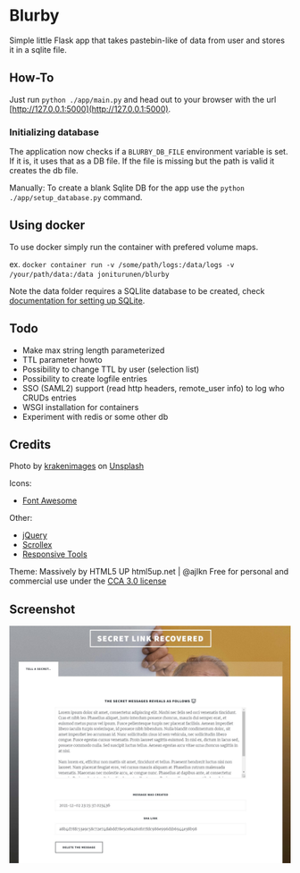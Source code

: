 # Blurby

Simple little Flask app that takes pastebin-like of data from user and stores it in a sqlite file.

## How-To

Just run `python ./app/main.py` and head out to your browser with the url [http://127.0.0.1:5000](http://127.0.0.1:5000).

### Initializing database

The application now checks if a `BLURBY_DB_FILE` environment variable is set. If it is, it uses that as a DB file. If the file is missing but the path is valid it creates the db file.

Manually: To create a blank Sqlite DB for the app use the `python ./app/setup_database.py` command.

## Using docker

To use docker simply run the container with prefered volume maps. 

ex. 
`docker container run -v /some/path/logs:/data/logs -v /your/path/data:/data joniturunen/blurby`

Note the data folder requires a SQLlite database to be created, check [documentation for setting up SQLite](#initializing-database).

## Todo

- Make max string length parameterized
- TTL parameter howto
- Possibility to change TTL by user (selection list)
- Possibility to create logfile entries
- SSO (SAML2) support (read http headers, remote_user info) to log who CRUDs entries
- WSGI installation for containers
- Experiment with redis or some other db

## Credits

Photo by <a href="https://unsplash.com/@krakenimages?utm_source=unsplash&utm_medium=referral&utm_content=creditCopyText">krakenimages</a> on <a href="https://unsplash.com/s/photos/secret?utm_source=unsplash&utm_medium=referral&utm_content=creditCopyText">Unsplash</a>

Icons: 
- [Font Awesome](http://fontawesome.io)

Other:
- [jQuery](http://jquery.com)
- [Scrollex](github.com/ajlkn/jquery.scrollex)
- [Responsive Tools](github.com/ajlkn/responsive-tools)

Theme:
Massively by HTML5 UP
html5up.net | @ajlkn
Free for personal and commercial use under the [CCA 3.0 license](https://html5up.net/license)

## Screenshot

![Screenshot of Blurby](/blurby.jpg?raw=true "Screenshot of retrieved message")
